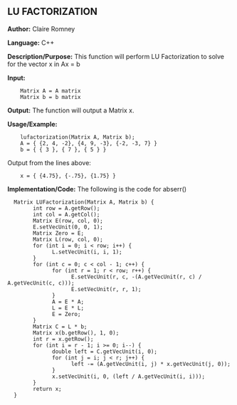 ## LU FACTORIZATION

**Author:** Claire Romney

**Language:** C++

**Description/Purpose:** This function will perform LU Factorization to solve for the vector x in Ax = b

**Input:** 
        
        Matrix A = A matrix
        Matrix b = b matrix

**Output:** The function will output a Matrix x.

**Usage/Example:**

        lufactorization(Matrix A, Matrix b);
        A = { {2, 4, -2}, {4, 9, -3}, {-2, -3, 7} }
        b = { { 3 }, { 7 }, { 5 } }
 
Output from the lines above:

        x = { {4.75}, {-.75}, {1.75} }
  
**Implementation/Code:** The following is the code for abserr()

      Matrix LUFactorization(Matrix A, Matrix b) {
	        int row = A.getRow();
	        int col = A.getCol();
	        Matrix E(row, col, 0);
	        E.setVecUnit(0, 0, 1);
	        Matrix Zero = E;
	        Matrix L(row, col, 0);
	        for (int i = 0; i < row; i++) {
		          L.setVecUnit(i, i, 1);
	        }
	        for (int c = 0; c < col - 1; c++) {
		          for (int r = 1; r < row; r++) {
			            E.setVecUnit(r, c, -(A.getVecUnit(r, c) / A.getVecUnit(c, c)));
			            E.setVecUnit(r, r, 1);
		          }
		          A = E * A;
		          L = E * L;
		          E = Zero;
	        }
	        Matrix C = L * b;
	        Matrix x(b.getRow(), 1, 0);
	        int r = x.getRow();
	        for (int i = r - 1; i >= 0; i--) {
		          double left = C.getVecUnit(i, 0);
		          for (int j = i; j < r; j++) {
			            left -= (A.getVecUnit(i, j) * x.getVecUnit(j, 0));
		          }
		          x.setVecUnit(i, 0, (left / A.getVecUnit(i, i)));
	        }
	        return x;
      }
